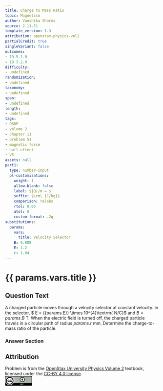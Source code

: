 ```yaml
---
title: Charge to Mass Ratio
topic: Magnetism
author: Vanshika Sharma
source: 2.11.51
template_version: 1.3
attribution: openstax-physics-vol2
partialCredit: true
singleVariant: false
outcomes:
- 19.5.1.0
- 19.3.2.0
difficulty:
- undefined
randomization:
- undefined
taxonomy:
- undefined
span:
- undefined
length:
- undefined
tags:
- OSUP
- volume 2
- chapter 11
- problem 51
- magnetic force
- hall effect
- VS
assets: null
part1:
  type: number-input
  pl-customizations:
    weight: 1
    allow-blank: false
    label: $|Q|/m = $
    suffix: $\rm\ {C/kg}$
    comparison: relabs
    rtol: 0.03
    atol: 0
    custom-format: .2g
substitutions:
  params:
    vars:
      title: Velocity Selector
    B: 0.808
    E: 1.2
    r: 1.04
---
```

# {{ params.vars.title }}

## Question Text

A charged particle moves through a velocity selector at constant velocity. In the selector, $ E = {{params.E}} \times 10^{4}\textrm{ N/C}$ and $B = {{params.B}}\textrm{ T}$.
When the electric field is turned off, the charged particle travels in a circular path of radius ${{params.r}}\textrm{ mm}$. Determine the charge-to-mass ratio of the particle.

### Answer Section

## Attribution

Problem is from the [OpenStax University Physics Volume 2](https://openstax.org/details/books/university-physics-volume-2) textbook, licensed under the [CC-BY 4.0 license](https://creativecommons.org/licenses/by/4.0/).<br>![Image representing the Creative Commons 4.0 BY license.](https://raw.githubusercontent.com/firasm/bits/master/by.png)